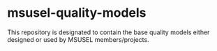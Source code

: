 # msusel-quality-models

This repository is designated to contain the base quality models either designed or used by MSUSEL members/projects.
